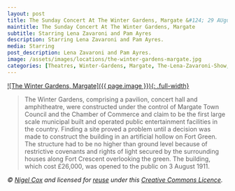 ```yaml
---
layout: post
title: The Sunday Concert At The Winter Gardens, Margate &#124; 29 AUgust 1976
maintitle: The Sunday Concert At The Winter Gardens, Margate
subtitle: Starring Lena Zavaroni and Pam Ayres
description: Starring Lena Zavaroni and Pam Ayres.
media: Starring
post_description: Lena Zavaroni and Pam Ayres.
image: /assets/images/locations/the-winter-gardens-margate.jpg
categories: [Theatres, Winter-Gardens, Margate, The-Lena-Zavaroni-Show, OnThisDay29August]
---
```


[![The Winter Gardens, Margate]({{ page.image }}){: .full-width}](https://www.geograph.org.uk/photo/460492)

> The Winter Gardens, comprising a pavilion, concert hall and amphitheatre, were constructed under the control of Margate Town Council and the Chamber of Commerce and claim to be the first large scale municipal built and operated public entertainment facilities in the country. Finding a site proved a problem until a decision was made to construct the building in an artificial hollow on Fort Green. The structure had to be no higher than ground level because of restrictive covenants and rights of light secured by the surrounding houses along Fort Crescent overlooking the green. The building, which cost £26,000, was opened to the public on 3 August 1911.

<cite>&#169; [Nigel Cox](https://www.geograph.org.uk/profile/2798) and licensed for [reuse](https://www.geograph.org.uk/reuse.php?id=460492) under this [Creative Commons Licence](http://creativecommons.org/licenses/by-sa/2.0/).</cite>

